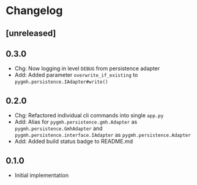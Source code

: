 # Changelog

## [unreleased]

## 0.3.0

- Chg: Now logging in level `DEBUG` from persistence adapter
- Add: Added parameter `overwrite_if_existing` to `pygmh.persistence.IAdapter#write()`

## 0.2.0

- Chg: Refactored individual cli commands into single `app.py`
- Add: Alias for `pygmh.persistence.gmh.Adapter` as `pygmh.persistence.GmhAdapter` and `pygmh.persistence.interface.IAdapter` as `pygmh.persistence.Adapter` 
- Add: Added build status badge to README.md

## 0.1.0

- Initial implementation
